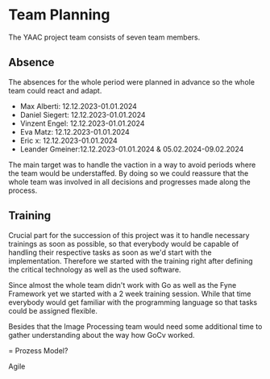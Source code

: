 # Team Planning

The YAAC project team consists of seven team members.

## Absence 
The absences for the whole period were planned in advance so the whole team could react and adapt. 
- Max Alberti:    12.12.2023-01.01.2024
- Daniel Siegert: 12.12.2023-01.01.2024
- Vinzent Engel:  12.12.2023-01.01.2024
- Eva Matz:       12.12.2023-01.01.2024
- Eric x:         12.12.2023-01.01.2024
- Leander Gmeiner:12.12.2023-01.01.2024 & 05.02.2024-09.02.2024

The main target was to handle the vaction in a way to avoid periods where the team would be understaffed. 
By doing so we could reassure that the whole team was involved in all decisions and progresses made along the process. 

## Training 
Crucial part for the succession of this project was it to handle necessary trainings as soon as possible, so that everybody would be capable of handling their respective tasks as soon as we'd start with the implementation. 
Therefore we started with the training right after defining the critical technology as well as the used software. 

Since almost the whole team didn't work with Go as well as the Fyne Framework yet we started with a 2 week training session. While that time everybody would get familiar with the programming language so that tasks could be assigned flexible. 

Besides that the Image Processing team would need some additional time to gather understanding about the way how GoCv worked. 

= Prozess Model?

Agile